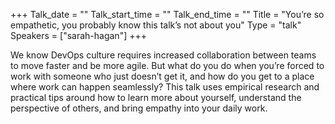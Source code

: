 +++
Talk_date = ""
Talk_start_time = ""
Talk_end_time = ""
Title = "You’re so empathetic, you probably know this talk’s not about you"
Type = "talk"
Speakers = ["sarah-hagan"]
+++

We know DevOps culture requires increased collaboration between teams to move faster and be more agile. But what do you do when you’re forced to work with someone who just doesn’t get it, and how do you get to a place where work can happen seamlessly? This talk uses empirical research and practical tips around how to learn more about yourself, understand the perspective of others, and bring empathy into your daily work.
